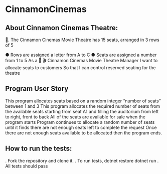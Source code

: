 # CinnamonCinemas

## About Cinnamon Cinemas Theatre:
🎥. The Cinnamon Cinemas Movie Theatre has 15 seats, arranged in 3 rows of 5

● Rows are assigned a letter from A to C
● Seats are assigned a number from 1 to 5
As a 🍿 🎬 Cinnamon Cinemas Movie Theatre Manager
I want to allocate seats to customers
So that I can control reserved seating for the theatre

## Program User Story
This program allocates seats based on a random integer “number of
seats” between 1 and 3
This program allocates the required number of seats from the available
seats starting from seat A1 and filling the auditorium from left to right, front to
back
All of the seats are available for sale when the program starts
Program continues to allocate a random number of seats until it finds
there are not enough seats left to complete the request
Once there are not enough seats available to be allocated then the program 
ends.

## How to run the tests:
.  Fork the repository and clone it.
.  To run tests, 
   dotnet restore
   dotnet run
.  All tests should pass

